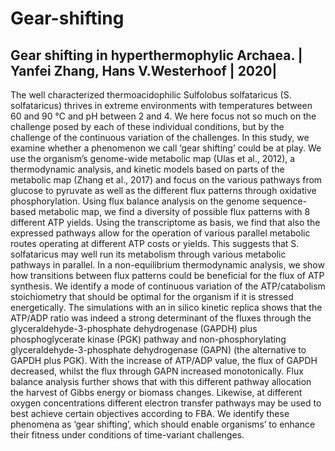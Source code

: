 # Gear-shifting
## Gear shifting in hyperthermophylic Archaea. | Yanfei Zhang, Hans V.Westerhoof | 2020|


The well characterized thermoacidophilic Sulfolobus solfataricus (S. solfataricus) thrives in extreme environments with temperatures between 60 and 90 °C and pH between 2 and 4. We here focus not so much on the challenge posed by each of these individual conditions, but by the challenge of the continuous variation of the challenges. In this study, we examine whether a phenomenon we call ‘gear shifting’ could be at play. We use the organism’s genome-wide metabolic map (Ulas et al., 2012), a thermodynamic analysis, and kinetic models based on parts of the metabolic map (Zhang et al., 2017) and focus on the various pathways from glucose to pyruvate as well as the different flux patterns through oxidative phosphorylation. Using flux balance analysis on the genome sequence-based metabolic map, we find a diversity of possible flux patterns with 8 different ATP yields. Using the transcriptome as basis, we find that also the expressed pathways allow for the operation of various parallel metabolic routes operating at different ATP costs or yields. This suggests that S. solfataricus may well run its metabolism through various metabolic pathways in parallel. In a non-equilibrium thermodynamic analysis, we show how transitions between flux patterns could be beneficial for the flux of ATP synthesis. We identify a mode of continuous variation of the ATP/catabolism stoichiometry that should be optimal for the organism if it is stressed energetically. The simulations with an in silico kinetic replica shows that the ATP/ADP ratio was indeed a strong determinant of the fluxes through the glyceraldehyde-3-phosphate dehydrogenase (GAPDH) plus phosphoglycerate kinase (PGK) pathway and non-phosphorylating glyceraldehyde-3-phosphate dehydrogenase (GAPN) (the alternative to GAPDH plus PGK). With the increase of ATP/ADP value, the flux of GAPDH decreased, whilst the flux through GAPN increased monotonically. Flux balance analysis further shows that with this different pathway allocation the harvest of Gibbs energy or biomass changes. Likewise, at different oxygen concentrations different electron transfer pathways may be used to best achieve certain objectives according to FBA. We identify these phenomena as ‘gear shifting’, which should enable organisms’ to enhance their fitness under conditions of time-variant challenges.  
